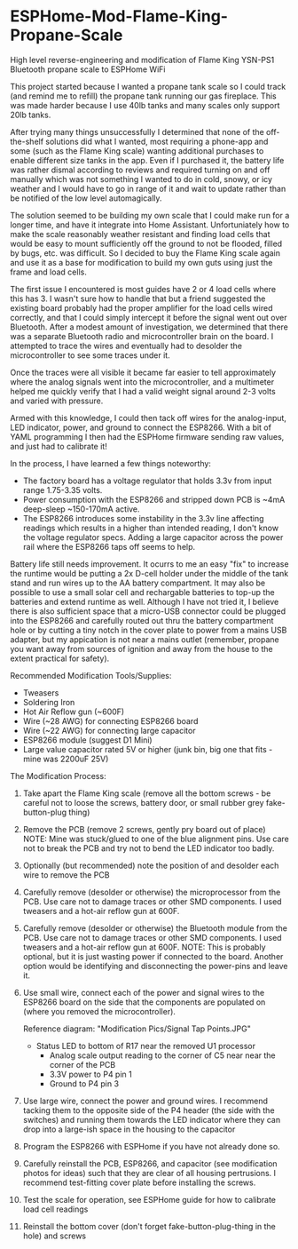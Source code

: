 # ESPHome-Mod-Flame-King-Propane-Scale
High level reverse-engineering and modification of Flame King YSN-PS1 Bluetooth propane scale to ESPHome WiFi

This project started because I wanted a propane tank scale so I could track (and remind me to refill)
the propane tank running our gas fireplace.  This was made harder because I use 40lb tanks and many
scales only support 20lb tanks.

After trying many things unsuccessfully I determined that none of the off-the-shelf solutions did
what I wanted, most requiring a phone-app and some (such as the Flame King scale) wanting
additional purchases to enable different size tanks in the app.  Even if I purchased it, the
battery life was rather dismal according to reviews and required turning on and off manually
which was not something I wanted to do in cold, snowy, or icy weather and I would have to go
in range of it and wait to update rather than be notified of the low level automagically.

The solution seemed to be building my own scale that I could make run for a longer time, and
have it integrate into Home Assistant.  Unfortuniately how to make the scale reasonably weather
resistant and finding load cells that would be easy to mount sufficiently off the ground to not
be flooded, filled by bugs, etc. was difficult.  So I decided to buy the Flame King scale again
and use it as a base for modification to build my own guts using just the frame and load cells.

The first issue I encountered is most guides have 2 or 4 load cells where this has 3.  I wasn't
sure how to handle that but a friend suggested the existing board probably had the proper
amplifier for the load cells wired correctly, and that I could simply intercept it before the
signal went out over Bluetooth.  After a modest amount of investigation, we determined that
there was a separate Bluetooth radio and microcontroller brain on the board.  I attempted to
trace the wires and eventually had to desolder the microcontroller to see some traces under it.

Once the traces were all visible it became far easier to tell approximately where the analog
signals went into the microcontroller, and a multimeter helped me quickly verify that I had
a valid weight signal around 2-3 volts and varied with pressure.

Armed with this knowledge, I could then tack off wires for the analog-input, LED indicator,
power, and ground to connect the ESP8266.  With a bit of YAML programming I then had the
ESPHome firmware sending raw values, and just had to calibrate it!

In the process, I have learned a few things noteworthy:
* The factory board has a voltage regulator that holds 3.3v from input range 1.75-3.35 volts.
* Power consumption with the ESP8266 and stripped down PCB is ~4mA deep-sleep ~150-170mA active.
* The ESP8266 introduces some instability in the 3.3v line affecting readings which results
  in a higher than intended reading, I don't know the voltage regulator specs.  Adding
  a large capacitor across the power rail where the ESP8266 taps off seems to help.

Battery life still needs improvement.  It ocurrs to me an easy "fix" to increase the
runtime would be putting a 2x D-cell holder under the middle of the tank stand and run wires
up to the AA battery compartment.  It may also be possible to use a small solar cell and
rechargable batteries to top-up the batteries and extend runtime as well.  Although I have
not tried it, I believe there is also sufficient space that a micro-USB connector could be
plugged into the ESP8266 and carefully routed out thru the battery compartment hole or by
cutting a tiny notch in the cover plate to power from a mains USB adapter, but my appication
is not near a mains outlet (remember, propane you want away from sources of ignition and
away from the house to the extent practical for safety).


Recommended Modification Tools/Supplies:

* Tweasers
* Soldering Iron
* Hot Air Reflow gun (~600F)
* Wire (~28 AWG) for connecting ESP8266 board
* Wire (~22 AWG) for connecting large capacitor
* ESP8266 module (suggest D1 Mini)
* Large value capacitor rated 5V or higher (junk bin, big one that fits - mine was 2200uF 25V)


The Modification Process:

1. Take apart the Flame King scale (remove all the bottom screws - be careful not to loose
   the screws, battery door, or small rubber grey fake-button-plug thing)

2. Remove the PCB (remove 2 screws, gently pry board out of place)
   NOTE: Mine was stuck/glued to one of the blue alignment pins.  Use care not to break
	       the PCB and try not to bend the LED indicator too badly.

3. Optionally (but recommended) note the position of and desolder each wire to remove the PCB

4. Carefully remove (desolder or otherwise) the microprocessor from the PCB.  Use care not to
   damage traces or other SMD components.  I used tweasers and a hot-air reflow gun at 600F.

5. Carefully remove (desolder or otherwise) the Bluetooth module from the PCB.  Use care not to
   damage traces or other SMD components.  I used tweasers and a hot-air reflow gun at 600F.
	 NOTE: This is probably optional, but it is just wasting power if connected to the board.
	       Another option would be identifying and disconnecting the power-pins and leave it.

6. Use small wire, connect each of the power and signal wires to the ESP8266 board on the
   side that the components are populated on (where you removed the microcontroller).

     Reference diagram: "Modification Pics/Signal Tap Points.JPG"
     * Status LED to bottom of R17 near the removed U1 processor
		 * Analog scale output reading to the corner of C5 near near the corner of the PCB
		 * 3.3V power to P4 pin 1
		 * Ground to P4 pin 3

7. Use large wire, connect the power and ground wires.  I recommend tacking them to the
   opposite side of the P4 header (the side with the switches) and running them towards the
	 LED indicator where they can drop into a large-ish space in the housing to the capacitor

8. Program the ESP8266 with ESPHome if you have not already done so.

9. Carefully reinstall the PCB, ESP8266, and capacitor (see modification photos for ideas)
   such that they are clear of all housing pertrusions.  I recommend test-fitting cover
	 plate before installing the screws.

10. Test the scale for operation, see ESPHome guide for how to calibrate load cell readings

11. Reinstall the bottom cover (don't forget fake-button-plug-thing in the hole) and screws

